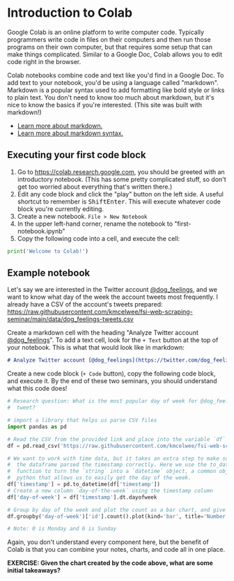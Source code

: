 # Introduction to Colab

<script src="https://gist.github.com/kmcelwee/e981cd23d8005fdcfb18f3d115974d4b.js"></script>

Google Colab is an online platform to write computer code. Typically programmers
write code in files on their computers and then run those programs on their own 
computer, but that requires some setup that can make things complicated. Similar
to a Google Doc, Colab allows you to edit code right in the browser.

Colab notebooks combine code and text like you'd find in a Google Doc. To add text
to your notebook, you'd be using a language called "markdown". Markdown is a
popular syntax used to add formatting like bold style or links to plain text.
You don't need to know too much about markdown, but it's nice to know the
basics if you're interested. (This site was built with markdown!)
* [Learn more about markdown.](https://www.markdownguide.org/getting-started/)
* [Learn more about markdown syntax.](https://www.markdownguide.org/basic-syntax/)

## Executing your first code block

1. Go to https://colab.research.google.com, you should be greeted with an 
introductory notebook. (This has some pretty complicated stuff, so don't get
too worried about everything that's written there.)
2. Edit any code block and click the "play" button on the left side. A useful
shortcut to remember is <kbd>Shift</kbd><kbd>Enter</kbd>. This will execute 
whatever code block you're currently editing.
3. Create a new notebook. `File > New Notebook`
4. In the upper left-hand corner, rename the notebook to "first-notebook.ipynb"
5. Copy the following code into a cell, and execute the cell:

```python
print('Welcome to Colab!')
```

## Example notebook

Let's say we are interested in the Twitter account [@dog_feelings](https://twitter.com/dog_feelings/),
and we want to know what day of the week the account tweets most frequently.
I already have a CSV of the account's tweets prepared: 
https://raw.githubusercontent.com/kmcelwee/fsi-web-scraping-seminar/main/data/dog_feelings-tweets.csv

Create a markdown cell with the heading "Analyze Twitter account 
[@dog_feelings](https://twitter.com/dog_feelings/)".
To add a text cell, look for the `+ Text` button at the top of your notebook.
This is what that would look like in markdown:

```md
# Analyze Twitter account [@dog_feelings](https://twitter.com/dog_feelings/)
```

Create a new code block (`+ Code` button), copy the following code block,
 and execute it. By the end of these two seminars, you should understand 
 what this code does!

```python
# Research question: What is the most popular day of week for @dog_feelings to
#  tweet?

# import a library that helps us parse CSV files
import pandas as pd

# Read the CSV from the provided link and place into the variable `df` (short for dataframe)
df = pd.read_csv('https://raw.githubusercontent.com/kmcelwee/fsi-web-scraping-seminar/main/data/dog_feelings-tweets.csv')

# We want to work with time data, but it takes an extra step to make sure that
#  the dataframe parsed the timestamp correctly. Here we use the to_datetime
#  function to turn the `string` into a `datetime` object, a common object in
#  python that allows us to easily get the day of the week.
df['timestamp'] = pd.to_datetime(df['timestamp'])
# Create a new column `day-of-the-week` using the timestamp column
df['day-of-week'] = df['timestamp'].dt.dayofweek

# Group by day of the week and plot the count as a bar chart, and give a title!
df.groupby('day-of-week')['id'].count().plot(kind='bar', title='Number of tweets tweeted by @dog_feelings by day of week.')

# Note: 0 is Monday and 6 is Sunday
```

Again, you don't understand every component here, but the benefit of Colab is 
that you can combine your notes, charts, and code all in one place.

**EXERCISE: Given the chart created by the code above, what are some initial takeaways?**
